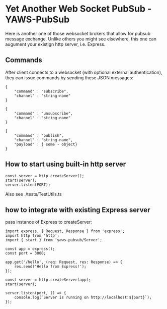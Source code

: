 # Yet Another Web Socket PubSub - YAWS-PubSub

Here is another one of those websocket brokers that allow for pubsub message exchange. Unlike others you might see elsewhere, this one
can augument your existign http server, i.e. Express.

## Commands

After client connects to a websocket (with optional external authentication), they can issue commands by sending these JSON messages:

```
{
    "command" : "subscribe",
    "channel" : "string-name"
}
```

```
{
    "command" : "unsubscribe",
    "channel" : "string-name"
}
```

```
{
    "command" : "publish",
    "channel" : "string-name",
    "payload" : { some - object}
}
```
## How to start using built-in http server


```
const server = http.createServer();
start(server);
server.listen(PORT);
```

Also see ./tests/TestUtils.ts

## how to integrate with existing Express server

pass instance of Express to createServer:


```
import express, { Request, Response } from 'express';
import http from 'http';
import { start } from 'yaws-pubsub/Server';

const app = express();
const port = 3000;

app.get('/hello', (req: Request, res: Response) => {
    res.send('Hello from Express!');
});

const server = http.createServer(app);
start(server);

server.listen(port, () => {
    console.log(`Server is running on http://localhost:${port}`);
});
```

